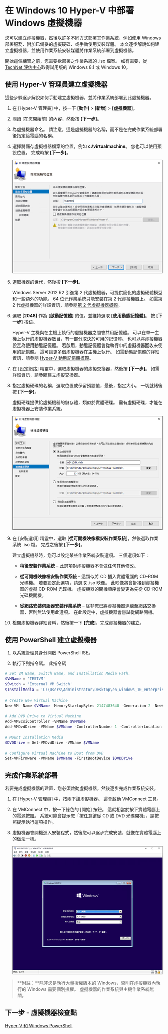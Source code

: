 # 在 Windows 10 Hyper-V 中部署 Windows 虛擬機器

您可以建立虛擬機器，然後以許多不同方式部署其作業系統，例如使用 Windows 部署服務、附加已備妥的虛擬硬碟、或手動使用安裝媒體。 本文逐步解說如何建立虛擬機器，並使用作業系統安裝媒體將作業系統部署到虛擬機器。

開始這個練習之前，您需要欲部署之作業系統的 .iso 檔案。 如有需要，從 [TechNet 評估中心](http://www.microsoft.com/en-us/evalcenter/)取得試用版的 Windows 8.1 或 Windows 10。

## 使用 Hyper-V 管理員建立虛擬機器

這些步驟逐步解說如何手動建立虛擬機器，並將作業系統部署到此虛擬機器。

1. 在 [Hyper-V 管理員] 中，按一下 **[動作]** > **[新增]** > **[虛擬機器]**。

2. 閱讀 [在您開始前] 的內容，然後按 **[下一步]**。

3. 為虛擬機器命名。 請注意，這是虛擬機器的名稱，而不是在完成作業系統部署後指定給電腦的名稱。

4. 選擇將儲存虛擬機器檔案的位置，例如 **c:\virtualmachine**。 您也可以使用預設位置。 完成時按 **[下一步]**。

    ![](media/new_vm_upd.png)

5. 選取機器的世代，然後按 **[下一步]**。

    Windows Server 2012 R2 引進第 2 代虛擬機器，可提供簡化的虛擬硬體模型和一些額外的功能。 64 位元作業系統只能安裝在第 2 代虛擬機器上。 如需第 2 代虛擬機器的詳細資訊，請參閱[第 2 代虛擬機器概觀](https://technet.microsoft.com/en-us/library/dn282285.aspx)。

6. 選取 **[2048]** 作為 **[啟動記憶體]** 的值，並維持選取 **[使用動態記憶體]**。 按 **[下一步]** 按鈕。

    Hyper-V 主機與在主機上執行的虛擬機器之間會共用記憶體。 可以在單一主機上執行的虛擬機器數目，有一部分取決於可用的記憶體。 也可以將虛擬機器設定為使用動態記憶體。 若啟用，動態記憶體會從執行中的虛擬機器回收未使用的記憶體。 這可讓更多個虛擬機器在主機上執行。 如需動態記憶體的詳細資訊，請參閱 [Hyper-V 動態記憶體概觀](https://technet.microsoft.com/en-us/library/hh831766.aspx)。

7. 在 [設定網路] 精靈中，選取虛擬機器的虛擬交換器，然後按 **[下一步]**。 如需詳細資訊，請參閱[建立虛擬交換器](walkthrough_virtual_switch.md)。

8. 指定虛擬硬碟的名稱，選取位置或保留預設值，最後，指定大小。 一切就緒後按 **[下一步]**。

    虛擬硬碟提供給虛擬機器的儲存體，類似於實體硬碟。 需有虛擬硬碟，才能在虛擬機器上安裝作業系統。

    ![](media/new_vhd_upd.png)

9. 在 [安裝選項] 精靈中，選取 **[從可開機映像檔安裝作業系統]**，然後選取作業系統 .iso 檔。 完成之後按 **[下一步]**。

    建立虛擬機器時，您可以設定某些作業系統安裝選項。 三個選項如下：

    - **稍後安裝作業系統** – 此選項對虛擬機器不會做任何其他修改。

    - **從可開機映像檔安裝作業系統** – 這類似將 CD 插入實體電腦的 CD-ROM 光碟機。 若要設定此選項，請選取 .iso 映像。 此映像將會掛接到虛擬機器的虛擬 CD-ROM 光碟機。 虛擬機器的開機順序會變更為先從 CD-ROM 光碟機開機。

    - **從網路安裝伺服器安裝作業系統** – 除非您已將虛擬機器連線至網路交換器，否則無法使用此選項。 在此設定中，虛擬機器會嘗試從網路開機。

10. 檢閱虛擬機器詳細資料，然後按一下 **[完成]**，完成虛擬機器的建立。

## 使用 PowerShell 建立虛擬機器

1. 以系統管理員身分開啟 PowerShell ISE。

2. 執行下列指令碼。 此指令碼

  ```powershell
  # Set VM Name, Switch Name, and Installation Media Path.
  $VMName = 'TESTVM'
  $Switch = 'External VM Switch'
  $InstallMedia = 'C:\Users\Administrator\Desktop\en_windows_10_enterprise_x64_dvd_6851151.iso'

  # Create New Virtual Machine
  New-VM -Name $VMName -MemoryStartupBytes 2147483648 -Generation 2 -NewVHDPath "D:\Virtual Machines\$VMName\$VMName.vhdx" -NewVHDSizeBytes 53687091200 -Path "D:\Virtual Machines\$VMName" -SwitchName $Switch

  # Add DVD Drive to Virtual Machine
  Add-VMScsiController -VMName $VMName
  Add-VMDvdDrive -VMName $VMName -ControllerNumber 1 -ControllerLocation 0 -Path $InstallMedia

  # Mount Installation Media
  $DVDDrive = Get-VMDvdDrive -VMName $VMName

  # Configure Virtual Machine to Boot from DVD
  Set-VMFirmware -VMName $VMName -FirstBootDevice $DVDDrive
  ```

## 完成作業系統部署

若要完成虛擬機器的建置，您必須啟動虛擬機器，然後逐步完成作業系統安裝。

1. 在 [Hyper-V 管理員] 中，按兩下該虛擬機器。 這會啟動 VMConnect 工具。

2. 在 VMConnect 中，按一下綠色的 [開始] 按鈕。 這就相當於按下實體電腦上的電源按鈕。 系統可能會提示您「按任意鍵從 CD 或 DVD 光碟開機」，請按照提示執行這項操作。

3. 虛擬機器會開機進入安裝程式，然後您可以逐步完成安裝，就像在實體電腦上的做法一樣。

    ![](media/OSDeploy_upd.png)

> **附註：**除非您是執行大量授權版本的 Windows，否則在虛擬機器內執行的 Windows 需要個別授權。 虛擬機器的作業系統與主機作業系統無關。

## 下一步 - 虛擬機器檢查點

[Hyper-V 和 Windows PowerShell](walkthrough_powershell.md)



